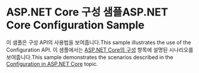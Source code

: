# <a name="aspnet-core-configuration-sample"></a><span data-ttu-id="64f4b-101">ASP.NET Core 구성 샘플</span><span class="sxs-lookup"><span data-stu-id="64f4b-101">ASP.NET Core Configuration Sample</span></span>

<span data-ttu-id="64f4b-102">이 샘플은 구성 API의 사용법을 보여줍니다.</span><span class="sxs-lookup"><span data-stu-id="64f4b-102">This sample illustrates the use of the Configuration API.</span></span> <span data-ttu-id="64f4b-103">이 샘플에서는 [ASP.NET Core의 구성](https://docs.microsoft.com/aspnet/core/fundamentals/configuration) 항목에 설명된 시나리오를 보여줍니다.</span><span class="sxs-lookup"><span data-stu-id="64f4b-103">This sample demonstrates the scenarios described in the [Configuration in ASP.NET Core](https://docs.microsoft.com/aspnet/core/fundamentals/configuration) topic.</span></span>
